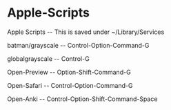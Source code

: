 # Apple-Scripts
Apple Scripts -- This is saved under ~/Library/Services

batman/grayscale -- Control-Option-Command-G

globalgrayscale -- Control-G

Open-Preview -- Option-Shift-Command-G

Open-Safari -- Control-Option-Command-G

Open-Anki -- Control-Option-Shift-Command-Space
